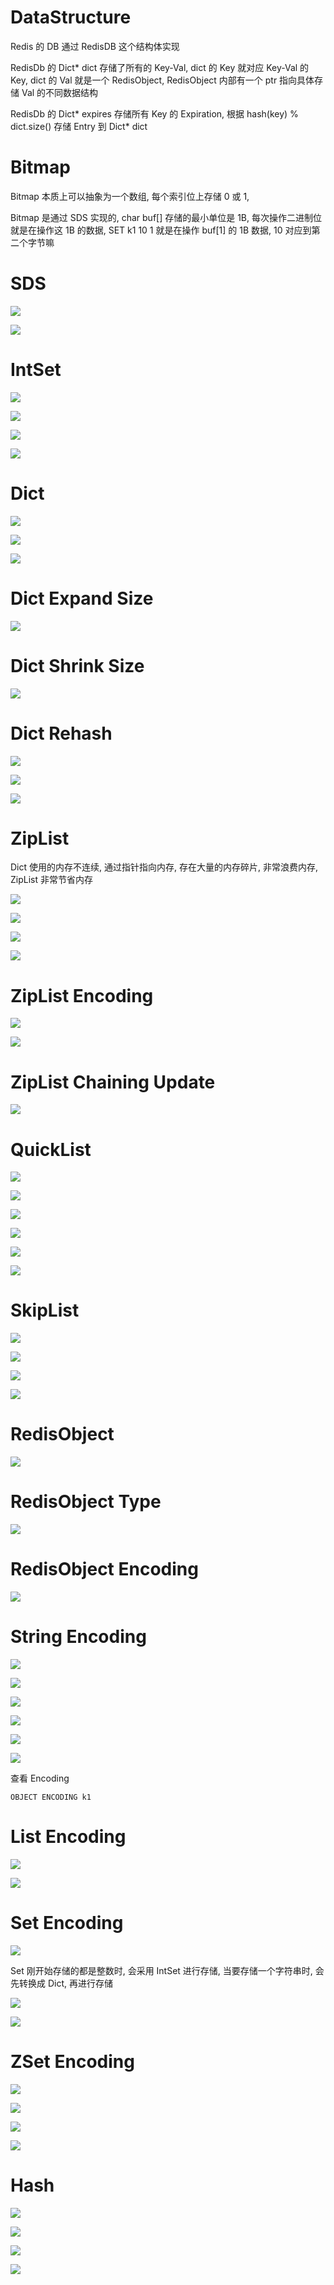 # DataStructure

Redis 的 DB 通过 RedisDB 这个结构体实现

RedisDb 的 Dict* dict 存储了所有的 Key-Val, dict 的 Key 就对应 Key-Val 的 Key, dict 的 Val 就是一个 RedisObject, RedisObject 内部有一个 ptr 指向具体存储 Val 的不同数据结构

RedisDb 的 Dict* expires 存储所有 Key 的 Expiration, 根据 hash(key) % dict.size() 存储 Entry 到 Dict* dict 

# Bitmap

Bitmap 本质上可以抽象为一个数组, 每个索引位上存储 0 或 1, 

Bitmap 是通过 SDS 实现的, char buf[] 存储的最小单位是 1B, 每次操作二进制位就是在操作这 1B 的数据, SET k1 10 1 就是在操作 buf[1] 的 1B 数据, 10 对应到第二个字节嘛

# SDS

![](https://note-sun.oss-cn-shanghai.aliyuncs.com/image/202401221742538.png)

![](https://note-sun.oss-cn-shanghai.aliyuncs.com/image/202401221742539.png)

# IntSet

![](https://note-sun.oss-cn-shanghai.aliyuncs.com/image/202401221742540.png)

![](https://note-sun.oss-cn-shanghai.aliyuncs.com/image/202401221742541.png)

![](https://note-sun.oss-cn-shanghai.aliyuncs.com/image/202401221742543.png)

![](https://note-sun.oss-cn-shanghai.aliyuncs.com/image/202401221742544.png)

# Dict

![](https://note-sun.oss-cn-shanghai.aliyuncs.com/image/202401221742545.png)

![](https://note-sun.oss-cn-shanghai.aliyuncs.com/image/202401221742546.png)

![](https://note-sun.oss-cn-shanghai.aliyuncs.com/image/202401221742547.png)

# Dict Expand Size

![](https://note-sun.oss-cn-shanghai.aliyuncs.com/image/202401221742548.png)

# Dict Shrink Size

![](https://note-sun.oss-cn-shanghai.aliyuncs.com/image/202401221742549.png)

# Dict Rehash

![](https://note-sun.oss-cn-shanghai.aliyuncs.com/image/202401221742550.png)

![](https://note-sun.oss-cn-shanghai.aliyuncs.com/image/202403120818117.png)

![](https://note-sun.oss-cn-shanghai.aliyuncs.com/image/202401221742551.png)

# ZipList

Dict 使用的内存不连续, 通过指针指向内存, 存在大量的内存碎片, 非常浪费内存, ZipList 非常节省内存

![](https://note-sun.oss-cn-shanghai.aliyuncs.com/image/202401221742552.png)

![](https://note-sun.oss-cn-shanghai.aliyuncs.com/image/202401221742553.png)

![](https://note-sun.oss-cn-shanghai.aliyuncs.com/image/202401221742554.png)

![](https://note-sun.oss-cn-shanghai.aliyuncs.com/image/202401221742555.png)

# ZipList Encoding

![](https://note-sun.oss-cn-shanghai.aliyuncs.com/image/202401221742556.png)

![](https://note-sun.oss-cn-shanghai.aliyuncs.com/image/202401221742557.png)

# ZipList Chaining Update

![](https://note-sun.oss-cn-shanghai.aliyuncs.com/image/202401221742558.png)

# QuickList

![](https://note-sun.oss-cn-shanghai.aliyuncs.com/image/202401221742559.png)

![](https://note-sun.oss-cn-shanghai.aliyuncs.com/image/202401221742560.png)

![](https://note-sun.oss-cn-shanghai.aliyuncs.com/image/202401221742561.png)

![](https://note-sun.oss-cn-shanghai.aliyuncs.com/image/202401221742562.png)

![](https://note-sun.oss-cn-shanghai.aliyuncs.com/image/202401221742563.png)

![](https://note-sun.oss-cn-shanghai.aliyuncs.com/image/202401221742564.png)

# SkipList

![](https://note-sun.oss-cn-shanghai.aliyuncs.com/image/202401221742565.png)

![](https://note-sun.oss-cn-shanghai.aliyuncs.com/image/202401221742566.png)

![](https://note-sun.oss-cn-shanghai.aliyuncs.com/image/202401221742567.png)

![](https://note-sun.oss-cn-shanghai.aliyuncs.com/image/202401221742568.png)

# RedisObject

![](https://note-sun.oss-cn-shanghai.aliyuncs.com/image/202401221742569.png)

# RedisObject Type

![](https://note-sun.oss-cn-shanghai.aliyuncs.com/image/202401221742570.png)

# RedisObject Encoding

![](https://note-sun.oss-cn-shanghai.aliyuncs.com/image/202401221742571.png)

# String Encoding

![](https://note-sun.oss-cn-shanghai.aliyuncs.com/image/202401221742572.png)

![](https://note-sun.oss-cn-shanghai.aliyuncs.com/image/202401221742573.png)

![](https://note-sun.oss-cn-shanghai.aliyuncs.com/image/202401221742574.png)

![](https://note-sun.oss-cn-shanghai.aliyuncs.com/image/202401221742575.png)

![](https://note-sun.oss-cn-shanghai.aliyuncs.com/image/202401221742576.png)

![](https://note-sun.oss-cn-shanghai.aliyuncs.com/image/202401221742577.png)

查看 Encoding

```
OBJECT ENCODING k1
```

# List Encoding

![](https://note-sun.oss-cn-shanghai.aliyuncs.com/image/202401221742578.png)

![](https://note-sun.oss-cn-shanghai.aliyuncs.com/image/202401221742579.png)

# Set Encoding

![](https://note-sun.oss-cn-shanghai.aliyuncs.com/image/202401221742580.png)

Set 刚开始存储的都是整数时, 会采用 IntSet 进行存储, 当要存储一个字符串时, 会先转换成 Dict, 再进行存储

![](https://note-sun.oss-cn-shanghai.aliyuncs.com/image/202401221742581.png)

![](https://note-sun.oss-cn-shanghai.aliyuncs.com/image/202401221742582.png)

# ZSet Encoding

![](https://note-sun.oss-cn-shanghai.aliyuncs.com/image/202401221742583.png)

![](https://note-sun.oss-cn-shanghai.aliyuncs.com/image/202401221742585.png)

![](https://note-sun.oss-cn-shanghai.aliyuncs.com/image/202401221742586.png)

![](https://note-sun.oss-cn-shanghai.aliyuncs.com/image/202401221742587.png)

# Hash

![](https://note-sun.oss-cn-shanghai.aliyuncs.com/image/202401221742588.png)

![](https://note-sun.oss-cn-shanghai.aliyuncs.com/image/202401221742589.png)

![](https://note-sun.oss-cn-shanghai.aliyuncs.com/image/202401221742590.png)

![](https://note-sun.oss-cn-shanghai.aliyuncs.com/image/202401221742591.png)

